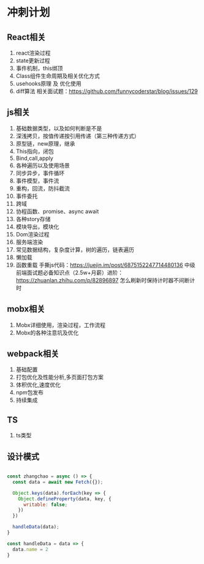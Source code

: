# 冲刺计划

## React相关
1. react渲染过程
2. state更新过程
3. 事件机制，this绑顶
4. Class组件生命周期及相关优化方式
5. usehooks原理 及 优化使用
6. diff算法
相关面试题：https://github.com/funnycoderstar/blog/issues/129

## js相关
1. 基础数据类型，以及如何判断是不是
2. 深浅拷贝，按值传递按引用传递（第三种传递方式）
3. 原型链，new原理，继承
4. This指向，闭包
5. Bind,call,apply
6. 各种遍历以及使用场景
7. 同步异步，事件循环
8. 事件模型，事件流
9. 重构，回流，防抖截流
10. 事件委托
11. 跨域
12. 协程函数、promise、async await
13. 各种story存储
14. 模块导出，模块化
15. Dom渲染过程
16. 服务端渲染
17. 常见数据结构，复杂度计算，树的遍历，链表遍历
18. 懒加载
19. 函数重载
手撕js代码：https://juejin.im/post/6875152247714480136
中级前端面试题必备知识点（2.5w+月薪）进阶：https://zhuanlan.zhihu.com/p/82896897 
怎么刷新时保持计时器不间断计时

## mobx相关
1. Mobx详细使用，渲染过程，工作流程
2. Mobx的各种注意坑及优化

## webpack相关
1. 基础配置
2. 打包优化及性能分析,多页面打包方案
3. 体积优化,速度优化
4. npm包发布
5. 持续集成

## TS
1. ts类型

## 设计模式

```javascript

const zhangchao = async () => {
  const data = await new Fetch({});

  Object.keys(data).forEach(key => {
    Object.defineProperty(data, key, {
      writable: false;
    })
  })

  handleData(data);
}

const handleData = data => {
  data.name = 2
}

```